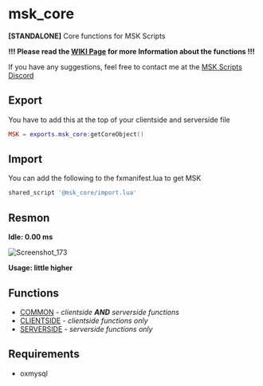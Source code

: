 # msk_core
**[STANDALONE]** Core functions for MSK Scripts

**!!! Please read the [WIKI Page](https://github.com/MSK-Scripts/msk_core/wiki) for more Information about the functions !!!**

If you have any suggestions, feel free to contact me at the [MSK Scripts Discord](https://discord.gg/5hHSBRHvJE)

## Export
You have to add this at the top of your clientside and serverside file
```lua
MSK = exports.msk_core:getCoreObject()
```

## Import
You can add the following to the fxmanifest.lua to get MSK
```lua
shared_script '@msk_core/import.lua'
```

## Resmon
**Idle: 0.00 ms**

![Screenshot_173](https://user-images.githubusercontent.com/49867381/205465609-26f96507-e080-4fb0-b450-4dc44e64203d.png)

**Usage: little higher**

## Functions
* [COMMON](https://github.com/MSK-Scripts/msk_core/wiki/Common) - *clientside **AND** serverside functions*
* [CLIENTSIDE](https://github.com/MSK-Scripts/msk_core/wiki/Clientside) - *clientside functions only*
* [SERVERSIDE](https://github.com/MSK-Scripts/msk_core/wiki/Serverside) - *serverside functions only*

## Requirements
* oxmysql
